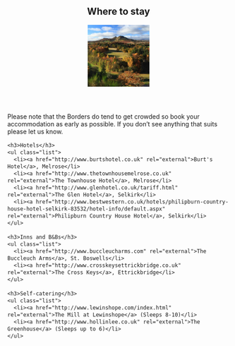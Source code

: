 <section id="where-to-stay">
  <header>
    <h2 class="section-title">Where to stay</h2>
    <figure class="avatar">
      <img src="images/content-eildons.jpg" width="140" height="140" alt=""/>
    </figure>
  </header>

  <div class="section-content">
    <p>Please note that the Borders do tend to get crowded so book your accommodation as early as possible. If you don’t see anything that suits please let us know.</p>

    <h3>Hotels</h3>
    <ul class="list">
      <li><a href="http://www.burtshotel.co.uk" rel="external">Burt's Hotel</a>, Melrose</li>
      <li><a href="http://www.thetownhousemelrose.co.uk" rel="external">The Townhouse Hotel</a>, Melrose</li>
      <li><a href="http://www.glenhotel.co.uk/tariff.html" rel="external">The Glen Hotel</a>, Selkirk</li>
      <li><a href="http://www.bestwestern.co.uk/hotels/philipburn-country-house-hotel-selkirk-83532/hotel-info/default.aspx" rel="external">Philipburn Country House Hotel</a>, Selkirk</li>
    </ul>

    <h3>Inns and B&Bs</h3>
    <ul class="list">
      <li><a href="http://www.buccleucharms.com" rel="external">The Buccleuch Arms</a>, St. Boswells</li>
      <li><a href="http://www.crosskeysettrickbridge.co.uk" rel="external">The Cross Keys</a>, Ettrickbridge</li>
    </ul>

    <h3>Self-catering</h3>
    <ul class="list">
      <li><a href="http://www.lewinshope.com/index.html" rel="external">The Mill at Lewinshope</a> (Sleeps 8-10)</li>
      <li><a href="http://www.hollinlee.co.uk" rel="external">The Greenhouse</a> (Sleeps up to 6)</li>
    </ul>
  </div>
</section>